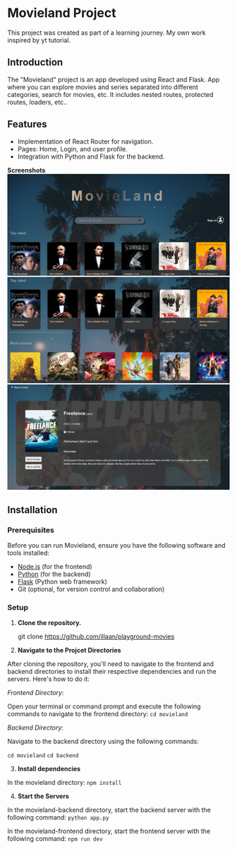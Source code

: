 # Movieland Project

This project was created as part of a learning journey. My own work inspired by yt tutorial.

## Introduction

The "Movieland" project is an app developed using React and Flask. App where you can explore movies and series separated into different categories, search for movies, etc. It includes nested routes, protected routes, loaders, etc..

## Features

- Implementation of React Router for navigation.
- Pages: Home, Login, and user profile.
- Integration with Python and Flask for the backend.

**Screenshots**
![Screenshot of my app](./src/assets/screenshots/app1.png "Screenshot of My App")
![Screenshot of my app](./src/assets/screenshots/app2.png "Screenshot of My App")
![Screenshot of my app](./src/assets/screenshots/app3.png "Screenshot of My App")

## Installation

### Prerequisites

Before you can run Movieland, ensure you have the following software and tools installed:

- [Node.js](https://nodejs.org/) (for the frontend)
- [Python](https://www.python.org/) (for the backend)
- [Flask](https://flask.palletsprojects.com/en/2.0.x/) (Python web framework)
- Git (optional, for version control and collaboration)

### Setup

1.  **Clone the repository.**

    git clone https://github.com/illaan/playground-movies

2.  **Navigate to the Projcet Directories**

After cloning the repository, you'll need to navigate to the frontend and backend directories to install their respective dependencies and run the servers. Here's how to do it:

_Frontend Directory_:

Open your terminal or command prompt and execute the following commands to navigate to the frontend directory:
`cd movieland`

_Backend Directory_:

Navigate to the backend directory using the following commands:

`cd movieland`
`cd backend`

3. **Install dependencies**

In the movieland directory:
`npm install`

4. **Start the Servers**

In the movieland-backend directory, start the backend server with the following command:
`python app.py`

In the movieland-frontend directory, start the frontend server with the following command:
`npm run dev`

